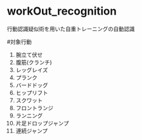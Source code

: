 # workOut_recognition
行動認識疑似術を用いた自重トレーニングの自動認識

#対象行動
01. 腕立て伏せ
02. 腹筋(クランチ)
03. レッグレイズ
04. プランク
05. バードドッグ
06. ヒップリフト
07. スクワット
08. フロントランジ
09. ランニング
10. 片足ドロップジャンプ
11. 連続ジャンプ
